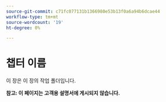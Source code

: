 ```yaml
---
source-git-commit: c71fc077131b1366980e53b13f0a6a94b6dcae44
workflow-type: tm+mt
source-wordcount: '19'
ht-degree: 0%

---
```

# 챕터 이름

이 장은 이 장의 작업 폴더입니다.

**참고: 이 페이지는 고객용 설명서에 게시되지 않습니다.**
